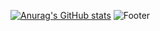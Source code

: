 <!---
dbwpghks56/dbwpghks56 is a ✨ special ✨ repository because its `README.md` (this file) appears on your GitHub profile.
You can click the Preview link to take a look at your changes.
--->
[![Anurag's GitHub stats](https://github-readme-stats.vercel.app/api?username=dbwpghks56&show_icons=true&theme=dark)](https://github.com/anuraghazra/github-readme-stats)
![Footer](https://capsule-render.vercel.app/api?type=waving&color=gradient&customColorList=0,2,2,5,5&height=200&section=footer)
